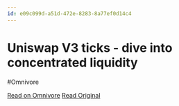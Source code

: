 ```yaml
---
id: e09c099d-a51d-472e-8283-8a77ef0d14c4
---
```


# Uniswap V3 ticks - dive into concentrated liquidity
#Omnivore

[Read on Omnivore](https://omnivore.app/me/uniswap-v-3-ticks-dive-into-concentrated-liquidity-192bf4499cc)
[Read Original](https://mixbytes.io/blog/uniswap-v3-ticks-dive-into-concentrated-liquidity)

